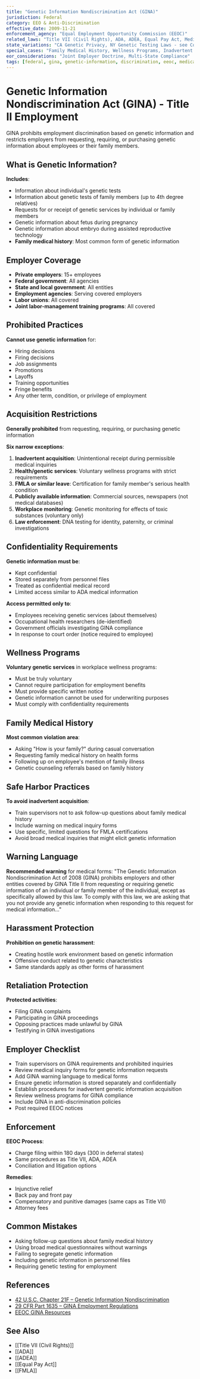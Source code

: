 ```yaml
---
title: "Genetic Information Nondiscrimination Act (GINA)"
jurisdiction: Federal
category: EEO & Anti-Discrimination
effective_date: 2009-11-21
enforcement_agency: "Equal Employment Opportunity Commission (EEOC)"
related_laws: "Title VII (Civil Rights), ADA, ADEA, Equal Pay Act, Medical Inquiry Restrictions, Confidentiality Requirements"
state_variations: "CA Genetic Privacy, NY Genetic Testing Laws - see Comparison Tables"
special_cases: "Family Medical History, Wellness Programs, Inadvertent Acquisition"
eor_considerations: "Joint Employer Doctrine, Multi-State Compliance"
tags: [federal, gina, genetic-information, discrimination, eeoc, medical-privacy]
---
```


# Genetic Information Nondiscrimination Act (GINA) - Title II Employment

GINA prohibits employment discrimination based on genetic information and restricts employers from requesting, requiring, or purchasing genetic information about employees or their family members.

## What is Genetic Information?
**Includes**:
- Information about individual's genetic tests
- Information about genetic tests of family members (up to 4th degree relatives)
- Requests for or receipt of genetic services by individual or family members
- Genetic information about fetus during pregnancy
- Genetic information about embryo during assisted reproductive technology
- **Family medical history**: Most common form of genetic information

## Employer Coverage
- **Private employers**: 15+ employees
- **Federal government**: All agencies
- **State and local government**: All entities
- **Employment agencies**: Serving covered employers
- **Labor unions**: All covered
- **Joint labor-management training programs**: All covered

## Prohibited Practices
**Cannot use genetic information** for:
- Hiring decisions
- Firing decisions
- Job assignments
- Promotions
- Layoffs
- Training opportunities
- Fringe benefits
- Any other term, condition, or privilege of employment

## Acquisition Restrictions
**Generally prohibited** from requesting, requiring, or purchasing genetic information

**Six narrow exceptions**:
1. **Inadvertent acquisition**: Unintentional receipt during permissible medical inquiries
2. **Health/genetic services**: Voluntary wellness programs with strict requirements
3. **FMLA or similar leave**: Certification for family member's serious health condition
4. **Publicly available information**: Commercial sources, newspapers (not medical databases)
5. **Workplace monitoring**: Genetic monitoring for effects of toxic substances (voluntary only)
6. **Law enforcement**: DNA testing for identity, paternity, or criminal investigations

## Confidentiality Requirements
**Genetic information must be**:
- Kept confidential
- Stored separately from personnel files
- Treated as confidential medical record
- Limited access similar to ADA medical information

**Access permitted only to**:
- Employees receiving genetic services (about themselves)
- Occupational health researchers (de-identified)
- Government officials investigating GINA compliance
- In response to court order (notice required to employee)

## Wellness Programs
**Voluntary genetic services** in workplace wellness programs:
- Must be truly voluntary
- Cannot require participation for employment benefits
- Must provide specific written notice
- Genetic information cannot be used for underwriting purposes
- Must comply with confidentiality requirements

## Family Medical History
**Most common violation area**:
- Asking "How is your family?" during casual conversation
- Requesting family medical history on health forms
- Following up on employee's mention of family illness
- Genetic counseling referrals based on family history

## Safe Harbor Practices
**To avoid inadvertent acquisition**:
- Train supervisors not to ask follow-up questions about family medical history
- Include warning on medical inquiry forms
- Use specific, limited questions for FMLA certifications
- Avoid broad medical inquiries that might elicit genetic information

## Warning Language
**Recommended warning** for medical forms:
"The Genetic Information Nondiscrimination Act of 2008 (GINA) prohibits employers and other entities covered by GINA Title II from requesting or requiring genetic information of an individual or family member of the individual, except as specifically allowed by this law. To comply with this law, we are asking that you not provide any genetic information when responding to this request for medical information..."

## Harassment Protection
**Prohibition on genetic harassment**:
- Creating hostile work environment based on genetic information
- Offensive conduct related to genetic characteristics
- Same standards apply as other forms of harassment

## Retaliation Protection
**Protected activities**:
- Filing GINA complaints
- Participating in GINA proceedings
- Opposing practices made unlawful by GINA
- Testifying in GINA investigations

## Employer Checklist
- Train supervisors on GINA requirements and prohibited inquiries
- Review medical inquiry forms for genetic information requests
- Add GINA warning language to medical forms
- Ensure genetic information is stored separately and confidentially
- Establish procedures for inadvertent genetic information acquisition
- Review wellness programs for GINA compliance
- Include GINA in anti-discrimination policies
- Post required EEOC notices

## Enforcement
**EEOC Process**:
- Charge filing within 180 days (300 in deferral states)
- Same procedures as Title VII, ADA, ADEA
- Conciliation and litigation options

**Remedies**:
- Injunctive relief
- Back pay and front pay
- Compensatory and punitive damages (same caps as Title VII)
- Attorney fees

## Common Mistakes
- Asking follow-up questions about family medical history
- Using broad medical questionnaires without warnings
- Failing to segregate genetic information
- Including genetic information in personnel files
- Requiring genetic testing for employment

## References
- [42 U.S.C. Chapter 21F – Genetic Information Nondiscrimination](https://www.govinfo.gov/content/pkg/USCODE-2021-title42/html/USCODE-2021-title42-chap21F.htm)
- [29 CFR Part 1635 – GINA Employment Regulations](https://www.ecfr.gov/current/title-29/subtitle-B/chapter-XIV/part-1635)
- [EEOC GINA Resources](https://www.eeoc.gov/laws/types/genetic)

## See Also
- [[Title VII (Civil Rights)]]
- [[ADA]]
- [[ADEA]]
- [[Equal Pay Act]]
- [[FMLA]]